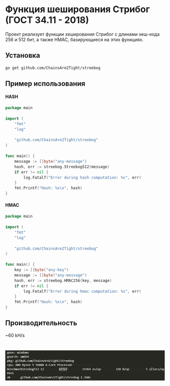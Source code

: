 # Функция шеширования Стрибог (ГОСТ 34.11 - 2018)

Проект реализует функции хеширования Стрибог с длинами хеш-кода 256 и 512 бит, а также HMAC, базирующиеся на этих функциях.

## Установка

```bash
go get github.com/ChainsAre2Tight/streebog
```

## Пример использования 


#### HASH
```go
package main

import (
	"fmt"
	"log"

	"github.com/ChainsAre2Tight/streebog"
)

func main() {
	message := []byte("any-message")
	hash, err := streebog.Streebog512(message)
	if err != nil {
		log.Fatalf("Error during hash computation: %s", err)
	}
	fmt.Printf("Hash: %x\n", hash)
}

```
#### HMAC
```Go
package main

import (
	"fmt"
	"log"

	"github.com/ChainsAre2Tight/streebog"
)

func main() {
	key := []byte("any-key")
	message := []byte("any-message")
	hash, err := streebog.HMAC256(key, message)
	if err != nil {
		log.Fatalf("Error during hmac computation: %s", err)
	}
	fmt.Printf("Hash: %x\n", hash)
}
```
## Производительность
~60 kH/s
# <img alt="benchmark-results" src="https://raw.githubusercontent.com/ChainsAre2Tight/streebog/refs/heads/master/examples/benchmark.png">